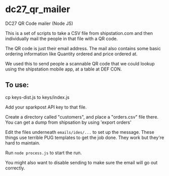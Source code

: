# dc27_qr_mailer

DC27 QR Code mailer (Node JS)

This is a set of scripts to take a CSV file from shipstation.com 
and then individually mail the people in that file with a QR code.

The QR code is just their email address. The mail also contains
some basic ordering information like Quantity ordered and price
ordered at.

We used this to send people a scannable QR code that we could lookup
using the shipstation mobile app, at a table at DEF CON. 

## To use:

cp keys-dist.js to keys/index.js

Add your sparkpost API key to that file.

Create a directory called "customers", and place a "orders.csv" file
there. You can get a dump from shipsation by using 'export orders'

Edit the files underneath `emails/ides/...` to set up the message.
These things use terrible PUG templates to get the job done. They work
but they're hard to maintain.

Run `node process.js` to start the run.

You might also want to disable sending to make sure the email will
go out correctly.
